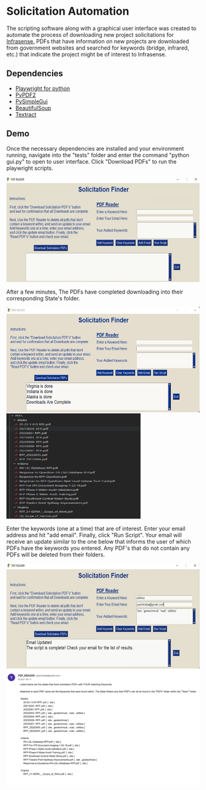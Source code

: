 # Solicitation Automation

The scripting software along with a graphical user interface was created to automate 
the process of downloading new project solicitations for [Infrasense.](www.infrasense.com) 
PDFs that have information on new projects are downloaded from government websites and 
searched for keywords (bridge, infrared, etc.) that indicate the project might be of interest to
Infrasense.
## Dependencies

* [Playwright for python](https://playwright.dev/python/docs/intro) 
* [PyPDF2](https://pypi.org/project/PyPDF2/)
* [PySimpleGui](https://www.pysimplegui.org/en/latest/#install)
* [BeautifulSoup](https://www.geeksforgeeks.org/beautifulsoup-installation-python/)
* [Textract](https://pypi.org/project/textract/)

## Demo

Once the necessary dependencies are installed and your environment running, navigate into the "tests" folder and
enter the command "python gui.py" to open to user interface. Click "Download PDFs" to run the playwright scripts.

<img src="https://github.com/ytraiba/SolicitationAutomation/blob/main/readmes/guiSS.png" alt="drawing" style="width:600px; height:275px;"/>

After a few minutes, The PDFs have completed downloading into their corresponding State's folder. 

<img src="https://github.com/ytraiba/SolicitationAutomation/blob/main/readmes/image.png" alt="drawing" style="width:600px; height:275px;"/><img src="https://github.com/ytraiba/SolicitationAutomation/blob/main/readmes/image (1).png" alt="drawing" style="width:350px; height:275px;"/>

Enter the keywords (one at a time) that are of interest. Enter your email address and hit "add email". Finally, click "Run Script". 
Your email will receive an update similar to the one below that informs the user of which PDFs have the keywords you entered. Any PDF's that do not contain any PDFs will be deleted from their folders. 

<img src="https://github.com/ytraiba/SolicitationAutomation/blob/main/readmes/autom2.png" alt="drawing" style="width:600px; height:275px;"/>
<img src="https://github.com/ytraiba/SolicitationAutomation/blob/main/readmes/autom.png" alt="drawing" style="width:700px;"/>






